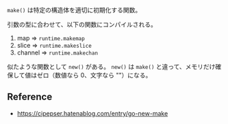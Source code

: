 `make()` は特定の構造体を適切に初期化する関数。

引数の型に合わせて、以下の関数にコンパイルされる。

1. map => `runtime.makemap`
2. slice => `runtime.makeslice`
3. channel => `runtime.makechan`

似たような関数として `new()` がある。
`new()` は `make()` と違って、メモリだけ確保して値はゼロ（数値なら 0、文字なら ""）になる。

## Reference

- https://cipepser.hatenablog.com/entry/go-new-make
